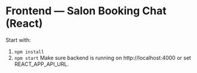 # Frontend — Salon Booking Chat (React)

Start with:
1. `npm install`
2. `npm start`
Make sure backend is running on http://localhost:4000 or set REACT_APP_API_URL.

